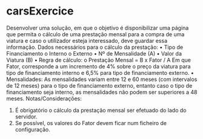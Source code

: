 # carsExercice

Desenvolver uma solução, em que o objetivo é disponibilizar uma página que permita o cálculo
de uma prestação mensal para a compra de uma viatura e caso o utilizador esteja interessado,
deve guardar essa informação.
Dados necessários para o cálculo da prestação:
• Tipo de Financiamento
o Interno
o Externo
• Nº de Mensalidade (A)
• Valor da Viatura (B)
• Regra de cálculo:
o Prestação Mensal = B x Fator / A
Em que Fator, corresponde a um incremento de 4% sobre o preço da viatura para tipo
de financiamento interno e 6,5% para tipo de financiamento externo.
• Mensalidades:
As mensalidades variam entre 12 e 60 meses (com intervalos de 12 meses) para o tipo de
financiamento externo, entanto caso o tipo de financiamento seja interno, as
mensalidades não podem ser superiores a 48 meses.
Notas/Considerações:
1. É obrigatório o cálculo da prestação mensal ser efetuado do lado do servidor.
2. Se possível, os valores do Fator devem ficar num ficheiro de configuração.
